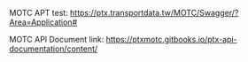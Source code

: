 MOTC APT test:
https://ptx.transportdata.tw/MOTC/Swagger/?Area=Application#

MOTC API Document link:
https://ptxmotc.gitbooks.io/ptx-api-documentation/content/

